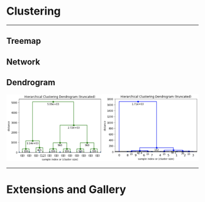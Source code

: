 # Clustering

<hr>

## Treemap

## Network

## Dendrogram

<img src="../media/dendrogram01.png" width="50%"><img src="../media/dendrogram02.png" width="50%">


<hr>

# Extensions and Gallery
